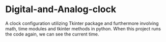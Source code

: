 # Digital-and-Analog-clock
A clock configuration utilizing Tkinter package and furthermore involving math, time modules and tkinter methods in python. When this project runs the code again, we can see the current time.
